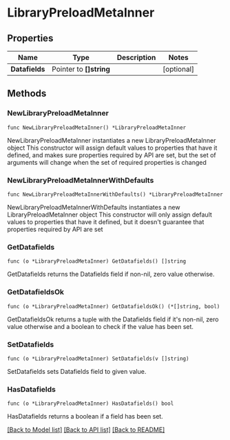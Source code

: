 # LibraryPreloadMetaInner

## Properties

Name | Type | Description | Notes
------------ | ------------- | ------------- | -------------
**Datafields** | Pointer to **[]string** |  | [optional] 

## Methods

### NewLibraryPreloadMetaInner

`func NewLibraryPreloadMetaInner() *LibraryPreloadMetaInner`

NewLibraryPreloadMetaInner instantiates a new LibraryPreloadMetaInner object
This constructor will assign default values to properties that have it defined,
and makes sure properties required by API are set, but the set of arguments
will change when the set of required properties is changed

### NewLibraryPreloadMetaInnerWithDefaults

`func NewLibraryPreloadMetaInnerWithDefaults() *LibraryPreloadMetaInner`

NewLibraryPreloadMetaInnerWithDefaults instantiates a new LibraryPreloadMetaInner object
This constructor will only assign default values to properties that have it defined,
but it doesn't guarantee that properties required by API are set

### GetDatafields

`func (o *LibraryPreloadMetaInner) GetDatafields() []string`

GetDatafields returns the Datafields field if non-nil, zero value otherwise.

### GetDatafieldsOk

`func (o *LibraryPreloadMetaInner) GetDatafieldsOk() (*[]string, bool)`

GetDatafieldsOk returns a tuple with the Datafields field if it's non-nil, zero value otherwise
and a boolean to check if the value has been set.

### SetDatafields

`func (o *LibraryPreloadMetaInner) SetDatafields(v []string)`

SetDatafields sets Datafields field to given value.

### HasDatafields

`func (o *LibraryPreloadMetaInner) HasDatafields() bool`

HasDatafields returns a boolean if a field has been set.


[[Back to Model list]](../README.md#documentation-for-models) [[Back to API list]](../README.md#documentation-for-api-endpoints) [[Back to README]](../README.md)



